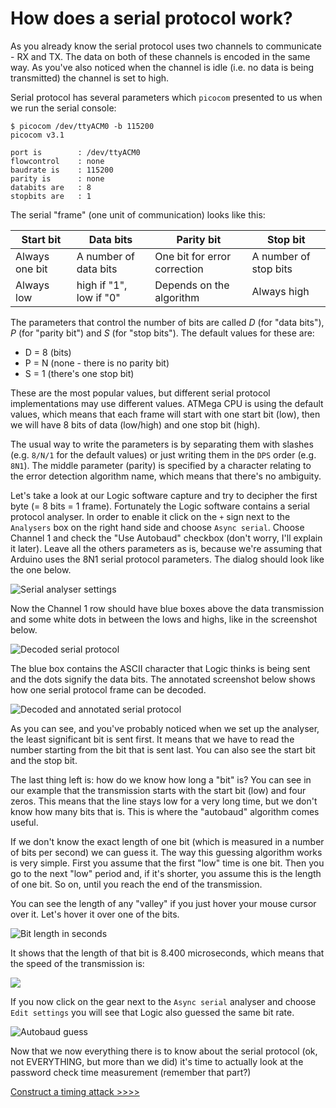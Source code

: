 # How does a serial protocol work?
As you already know the serial protocol uses two channels to communicate - RX and TX. The data on both of these channels is encoded in the same way. As you've also noticed when the channel is idle (i.e. no data is being transmitted) the channel is set to high.

Serial protocol has several parameters which `picocom` presented to us when we run the serial console:

```
$ picocom /dev/ttyACM0 -b 115200
picocom v3.1

port is        : /dev/ttyACM0
flowcontrol    : none
baudrate is    : 115200
parity is      : none
databits are   : 8
stopbits are   : 1
```

The serial "frame" (one unit of communication) looks like this:

Start bit | Data bits | Parity bit | Stop bit
------- | ------ | ------ | ------
Always one bit  | A number of data bits | One bit for error correction | A number of stop bits
Always low | high if "1", low if "0" | Depends on the algorithm | Always high

The parameters that control the number of bits are called *D* (for "data bits"), *P* (for "parity bit") and *S* (for "stop bits"). The default values for these are:

* D = 8 (bits)
* P = N (none - there is no parity bit)
* S = 1 (there's one stop bit)

These are the most popular values, but different serial protocol implementations may use different values. ATMega CPU is using the default values, which means that each frame will start with one start bit (low), then we will have 8 bits of data (low/high) and one stop bit (high).

The usual way to write the parameters is by separating them with slashes (e.g. `8/N/1` for the default values) or just writing them in the `DPS` order (e.g. `8N1`). The middle parameter (parity) is specified by a character relating to the error detection algorithm name, which means that there's no ambiguity.


Let's take a look at our Logic software capture and try to decipher the first byte (= 8 bits = 1 frame). Fortunately the Logic software contains a serial protocol analyser. In order to enable it click on the `+` sign next to the `Analysers` box on the right hand side and choose `Async serial`. Choose Channel 1 and check the "Use Autobaud" checkbox (don't worry, I'll explain it later). Leave all the others parameters as is, because we're assuming that Arduino uses the 8N1 serial protocol parameters. The dialog should look like the one below.

![Serial analyser settings](assets/logic-screenshot-analyzer.png)

Now the Channel 1 row should have blue boxes above the data transmission and some white dots in between the lows and highs, like in the screenshot below.

![Decoded serial protocol](assets/logic-screenshot-decoded-serial.png)

The blue box contains the ASCII character that Logic thinks is being sent and the dots signify the data bits. The annotated screenshot below shows how one serial protocol frame can be decoded.

![Decoded and annotated serial protocol](assets/logic-screenshot-decoded-serial-annotated.png)

As you can see, and you've probably noticed when we set up the analyser, the least significant bit is sent first. It means that we have to read the number starting from the bit that is sent last. You can also see the start bit and the stop bit.

The last thing left is: how do we know how long a "bit" is? You can see in our example that the transmission starts with the start bit (low) and four zeros. This means that the line stays low for a very long time, but we don't know how many bits that is. This is where the "autobaud" algorithm comes useful.

If we don't know the exact length of one bit (which is measured in a number of bits per second) we can guess it. The way this guessing algorithm works is very simple. First you assume that the first "low" time is one bit. Then you go to the next "low" period and, if it's shorter, you assume this is the length of one bit. So on, until you reach the end of the transmission.

You can see the length of any "valley" if you just hover your mouse cursor over it. Let's hover it over one of the bits.

![Bit length in seconds](assets/logic-bit-length.png)

It shows that the length of that bit is 8.400 microseconds, which means that the speed of the transmission is:

<img src="https://render.githubusercontent.com/render/math?math=1/ (8.4 \mu s) = 119,047 bps">

If you now click on the gear next to the `Async serial` analyser and choose `Edit settings` you will see that Logic also guessed the same bit rate.

![Autobaud guess](assets/logic-analyser-autobaud.png)

Now that we now everything there is to know about the serial protocol (ok, not EVERYTHING, but more than we did) it's time to actually look at the password check time measurement (remember that part?)

[Construct a timing attack >>>>](attack.md)
